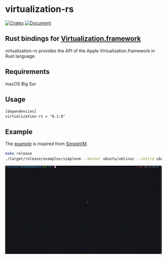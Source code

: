 # virtualization-rs

[![Crates](https://img.shields.io/crates/v/virtualization-rs.svg)](https://crates.io/crates/virtualization-rs)
[![Document](https://docs.rs/virtualization-rs/badge.svg)](https://docs.rs/virtualization-rs) 

## Rust bindings for [Virtualization.framework](https://developer.apple.com/documentation/virtualization?language=objc)

virtualization-rs provides the API of the Apple Virtualization.framework in Rust language.

## Requirements

macOS Big Sur

## Usage

```
[dependencies]
virtualization-rs = "0.1.0"
```

## Example

The [example](https://github.com/suzusuzu/virtualization-rs/blob/main/examples/simplevm.rs) is inspired from [SimpleVM](https://github.com/KhaosT/SimpleVM).

```sh
make release
./target/release/examples/simplevm --kernel ubuntu/vmlinuz --initrd ubuntu/initrd --disk ubuntu/ubuntu.iso
```

![simplevm](./img/simplevm.gif)